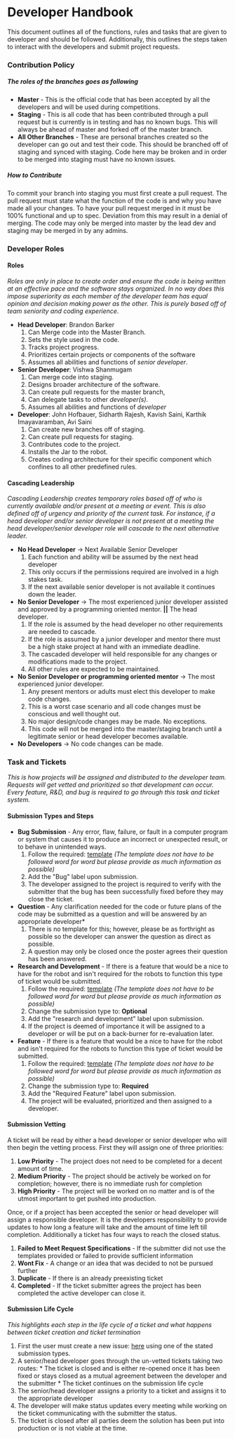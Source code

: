 # Developer Handbook
This document outlines all of the functions, rules and tasks that are given to developer and should be followed. Additionally, this outlines the steps taken to interact with the developers and submit project requests.

### Contribution Policy 
##### The roles of the branches goes as following

- **Master** - This is the official code that has been accepted by all the developers and will be used during competitions.
- **Staging** - This is all code that has been contributed through a pull request but is currently is in testing and has no known bugs. This will always be ahead of master and forked off of the master branch.
- **All Other Branches** - These are personal branches created so the developer can go out and test their code. This should be branched off of staging and synced with staging. Code here may be broken and in order to be merged into staging must have no known issues.

##### How to Contribute
To commit your branch into staging you must first create a pull request. The pull request must state what the function of the code is and why you have made all your changes. To have your pull request merged in it must be 100% functional and up to spec. Deviation from this may result in a denial of merging. The code may only be merged into master by the lead dev and staging may be merged in by any admins. 

### Developer Roles
#### Roles
*Roles are only in place to create order and ensure the code is being written at an effective pace and the software stays organized. In no way does this impose superiority as each member of the developer team has equal opinion and decision making power as the other. This is purely based off of team seniority and coding experience.* 

- **Head Developer**: Brandon Barker
  1. Can Merge code into the Master Branch.
  2. Sets the style used in the code.
  3. Tracks project progress.
  4. Prioritizes certain projects or components of the software
  5. Assumes all abilities and functions of *senior developer*.
- **Senior Developer**: Vishwa Shanmugam
  1. Can merge code into staging.
  2. Designs broader architecture of the software.
  3. Can create pull requests for the master branch,
  4. Can delegate tasks to other *developer(s)*.
  5. Assumes all abilities and functions of *developer*
- **Developer**: John Hofbauer, Sidharth Rajesh, Kavish Saini, Karthik Imayavaramban, Avi Saini
  1. Can create new branches off of staging.
  2. Can create pull requests for staging.
  3. Contributes code to the project.
  4. Installs the Jar to the robot.
  5. Creates coding architecture for their specific component which confines to all other predefined rules.

#### Cascading Leadership
*Cascading Leadership creates temporary roles based off of who is currently available and/or present at a meeting or event. This is also defined off of urgency and priority of the current task. For instance, if a head developer and/or senior developer is not present at a meeting the head developer/senior developer role will cascade to the next alternative leader.*

- **No Head Developer** → Next Available Senior Developer
  1. Each function and ability will be assumed by the next head developer
  2. This only occurs if the permissions required are involved in a high stakes task.
  3. If the next available senior developer is not available it continues down the leader.
- **No Senior Developer** → The most experienced junior developer assisted and approved by a programming oriented mentor. **||** The head developer.
  1. If the role is assumed by the head developer no other requirements are needed to cascade.
  2. If the role is assumed by a junior developer and mentor there must be a high stake project at hand with an immediate deadline.
  3. The cascaded developer will held responsible for any changes or modifications made to the project.
  4. All other rules are expected to be maintained.
- **No Senior Developer or programming oriented mentor** → The most experienced junior developer.
  1. Any present mentors or adults must elect this developer to make code changes.
  2. This is a worst case scenario and all code changes must be conscious and well thought out.
  3. No major design/code changes may be made. No exceptions.
  4. This code will not be merged into the master/staging branch until a legitimate senior or head developer becomes available.
 - **No Developers** → No code changes can be made.
 
### Task and Tickets
*This is how projects will be assigned and distributed to the developer team. Requests will get vetted and prioritized so that development can occur. Every feature, R&D, and bug is required to go through this task and ticket system.*

#### Submission Types and Steps
- **Bug Submission** - Any error, flaw, failure, or fault in a computer program or system that causes it to produce an incorrect or unexpected result, or to behave in unintended ways. 
  1. Follow the required: [template](https://github.com/OutoftheBoxFTC/DeveloperHandbook/blob/master/templates/bug.md) *(The template does not have to be followed word for word but please provide as much information as possible)* 
  2. Add the "Bug" label upon submission.
  3. The developer assigned to the project is required to verify with the submitter that the bug has been successfully fixed before they may close the ticket.
- **Question** - Any clarification needed for the code or future plans of the code may be submitted as a question and will be answered by an appropriate developer*
  1. There is no template for this; however, please be as forthright as possible  so the developer can answer the question as direct as possible.
  2. A question may only be closed once the poster agrees their question has been answered.
- **Research and Development** - If there is a feature that would be a nice to have for the robot and isn't required for the robots to function this type of ticket would be submitted.
  1. Follow the required: [template](https://github.com/OutoftheBoxFTC/DeveloperHandbook/blob/master/templates/feature.md) *(The template does not have to be followed word for word but please provide as much information as possible)* 
  2. Change the submission type to: **Optional**
  3. Add the "research and development" label upon submission.
  4. If the project is deemed of importance it will be assigned to a developer or will be put on a back-burner for re-evaluation later.
- **Feature** - If there is a feature that would be a nice to have for the robot and isn't required for the robots to function this type of ticket would be submitted.
  1. Follow the required: [template](https://github.com/OutoftheBoxFTC/DeveloperHandbook/blob/master/templates/feature.md) *(The template does not have to be followed word for word but please provide as much information as possible)*
  2. Change the submission type to: **Required**
  3. Add the "Required Feature" label upon submission.
  4. The project will be evaluated, prioritized and then assigned to a developer.

#### Submission Vetting
A ticket will be read by either a head developer or senior developer who will then begin the vetting process. First they will assign one of three priorities:
  1. **Low Priority** - The project does not need to be completed for a decent amount of time.
  2. **Medium Priority** - The project should be actively be worked on for completion; however, there is no immediate rush for completion
  3. **High Priority** - The project will be worked on no matter and is of the utmost important to get pushed into production. 

Once, or if a project has been accepted the senior or head developer will assign a responsible developer. It is the developers responsibility to provide updates to how long a feature will take and the amount of time left till completion. Additionally a ticket has four ways to reach the closed status.
  1. **Failed to Meet Request Specifications** - If  the submitter did not use the templates provided or failed to provide sufficient information
  2. **Wont Fix** - A change or an idea that was decided to not be pursued further
  3. **Duplicate** - If there is an already preexisting ticket
  4. **Completed** - If the ticket submitter agrees the project has been completed the active developer can close it.

#### Submission Life Cycle
*This highlights each step in the life cycle of a ticket and what happens between ticket creation and ticket termination*
  1. First the user must create a new issue: [here](https://github.com/OutoftheBoxFTC/DeveloperHandbook/issues) using one of the stated submission types.
  2. A senior/head developer goes through the un-vetted tickets taking two routes:
    * The ticket is closed and is either re-opened once it has been fixed or stays closed as a mutual agreement between the developer and the submitter
    * The ticket continues on the submission life cycle
  3. The senior/head developer assigns a priority to a ticket and assigns it to the appropriate developer
  4. The developer will make status updates every meeting while working on the ticket communicating with the submitter the status.
  5. The ticket is closed after all parties deem the solution has been put into production or is not viable at the time.